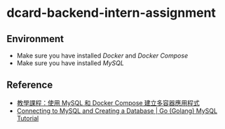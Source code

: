 # dcard-backend-intern-assignment

## Environment
* Make sure you have installed *Docker* and *Docker Compose*
* Make sure you have installed *MySQL*

## Reference
* [教學課程：使用 MySQL 和 Docker Compose 建立多容器應用程式](<https://learn.microsoft.com/zh-tw/visualstudio/docker/tutorials/tutorial-multi-container-app-mysql>)
* [Connecting to MySQL and Creating a Database | Go (Golang) MySQL Tutorial](<https://golangbot.com/connect-create-db-mysql/>)